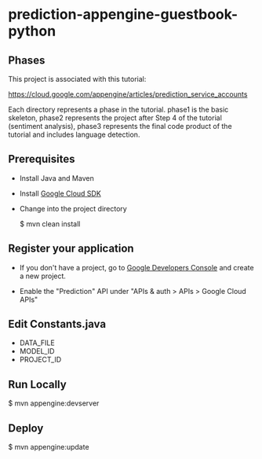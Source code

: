 # prediction-appengine-guestbook-python

## Phases
This project is associated with this tutorial:

https://cloud.google.com/appengine/articles/prediction_service_accounts

Each directory represents a phase in the tutorial. phase1 is the basic skeleton, phase2
represents the project after Step 4 of the tutorial (sentiment analysis), phase3 represents
the final code product of the tutorial and includes language detection.

## Prerequisites

- Install Java and Maven

- Install [Google Cloud SDK](https://cloud.google.com/sdk/)

- Change into the project directory

  $ mvn clean install

## Register your application

- If you don't have a project, go to [Google Developers Console][1]
  and create a new project.

- Enable the "Prediction" API under "APIs & auth > APIs > Google Cloud APIs"

## Edit Constants.java

- DATA_FILE
- MODEL_ID
- PROJECT_ID

## Run Locally

$ mvn appengine:devserver

## Deploy

$ mvn appengine:update

[1]: https://console.developers.google.com/project
